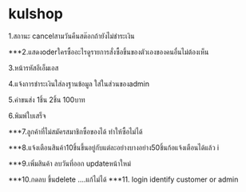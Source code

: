 # kulshop
1.สถานะ cancelสามวันคืนสต๊อกถ้ายังไม่ชำระเงิน

***2.แสดงoderใครซื้ออะไรดูรายการสั่งซื้อขึ้นของตัวเองของคนอื่นไม่ต้องเห็น

3.หน้ารหัสอีเอ็มเอส 

4.แจ้งการชำระเงินใส่ลงฐานข้อมูล
ใส่ในส่วนของadmin

5.ค่าขนส่ง 
1ชิ้น 2ชิ้น 100บาท

6.พิมพ์ใบเสร็จ
 
***7.ลูกค้าที่ไม่สมัครสมาชิกซื้อของได้ ทำให้ซื้อไม่ได้

***8.แจ้งเตือนสินค้า10ชิ้นขึ้นอยู่กับแต่ละอย่างบางอย่าง50ชิ้นก้อแจ้งเตือนได้แล้ว i

***9.เพิ่มสินค้า ลบวันที่ออก updateหน้าใหม่

***10.กดลบ ขึ้นdelete ....แก้ไม่ได้
***11. login identify customer or admin 